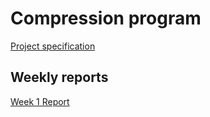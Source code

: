 # Compression program

[Project specification](https://github.com/Scarrat/tiralabra/blob/main/documentation/projectspecification.md)  

## Weekly reports
[Week 1 Report](https://github.com/Scarrat/tiralabra/blob/main/documentation/weekly%20reports/week1report.md)

